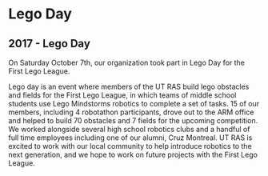 # Lego Day
## 2017 - Lego Day

On Saturday October 7th, our organization took part in Lego Day for the First Lego League.

Lego day is an event where members of the UT RAS build lego obstacles and fields for the First Lego League, in which teams of middle school students use Lego Mindstorms robotics to complete a set of tasks. 15 of our members, including 4 robotathon participants, drove out to the ARM office and helped to build 70 obstacles and 7 fields for the upcoming competition. We worked alongside several high school robotics clubs and a handful of full time employees including one of our alumni, Cruz Montreal. UT RAS is excited to work with our local community to help introduce robotics to the next generation, and we hope to work on future projects with the First Lego League.
